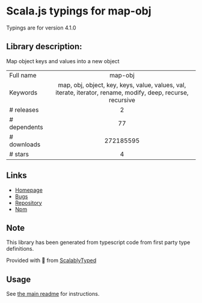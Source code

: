 
# Scala.js typings for map-obj

Typings are for version 4.1.0

## Library description:
Map object keys and values into a new object

|                    |                 |
| ------------------ | :-------------: |
| Full name          | map-obj |
| Keywords           | map, obj, object, key, keys, value, values, val, iterate, iterator, rename, modify, deep, recurse, recursive |
| # releases         | 2 |
| # dependents       | 77 |
| # downloads        | 272185595 |
| # stars            | 4 |

## Links
- [Homepage](https://github.com/sindresorhus/map-obj#readme)
- [Bugs](https://github.com/sindresorhus/map-obj/issues)
- [Repository](https://github.com/sindresorhus/map-obj)
- [Npm](https://www.npmjs.com/package/map-obj)
    


## Note
This library has been generated from typescript code from first party type definitions.

Provided with :purple_heart: from [ScalablyTyped](https://github.com/oyvindberg/ScalablyTyped)

## Usage
See [the main readme](../../readme.md) for instructions.


